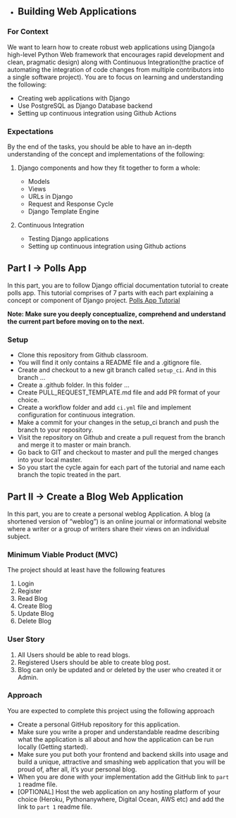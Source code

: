 - ## Building Web Applications

### For Context

We want to learn how to create robust web applications using Django(a high-level Python Web framework that encourages rapid development and clean, pragmatic design) along with Continuous Integration(the practice of automating the integration of code changes from multiple contributors into a single software project). You are to focus on learning and understanding the following:

- Creating web applications with Django
- Use PostgreSQL as Django Database backend
- Setting up continuous integration using Github Actions

### Expectations

By the end of the tasks, you should be able to have an in-depth understanding of the concept and implementations of the following:

1. Django components and how they fit together to form a whole:
      - Models
      - Views
      - URLs in Django
      - Request and Response Cycle
      - Django Template Engine

2. Continuous Integration
      - Testing Django applications
      - Setting up continuous integration using Github actions

## Part I → Polls App

In this part, you are to follow Django official documentation tutorial to create polls app. This tutorial comprises of 7 parts with each part explaining a concept or component of Django project. [Polls App Tutorial](https://docs.djangoproject.com/en/4.0/intro/tutorial01/)

**Note: Make sure you deeply conceptualize, comprehend and understand the current part before moving on to the next.**

### Setup

- Clone this repository from Github classroom.
- You will find it only contains a README file and a .gitignore file.
- Create and checkout to a new git branch called `setup_ci`. And in this branch …
- Create a .github folder. In this folder …
- Create PULL_REQUEST_TEMPLATE.md file and add PR format of your choice.
- Create a workflow folder and add `ci.yml` file and implement configuration for continuous integration.
- Make a commit for your changes in the setup_ci branch and push the branch to your repository.
- Visit the repository on Github and create a pull request from the branch and merge it to master or main branch.
- Go back to GIT and checkout to master and pull the merged changes into your local master.
- So you start the cycle again for each part of the tutorial and name each branch the topic treated in the part.

## Part II → Create a Blog Web Application

In this part, you are to create a personal weblog Application.
A blog (a shortened version of “weblog”) is an online journal or informational website where a writer or a group of writers share their views on an individual subject.

### Minimum Viable Product (MVC)

The project should at least have the following features

1. Login
2. Register
3. Read Blog
4. Create Blog
5. Update Blog
6. Delete Blog

### User Story

1. All Users should be able to read blogs.
2. Registered Users should be able to create blog post.
3. Blog can only be updated and or deleted by the user who created it or Admin.

### Approach

You are expected to complete this project using the following approach

- Create a personal GitHub repository for this application.
- Make sure you write a proper and understandable readme describing what the application is all about and how the application can be run locally (Getting started).
- Make sure you put both your frontend and backend skills into usage and build a unique, attractive and smashing web application that you will be proud of, after all, it’s your personal blog.
- When you are done with your implementation add the GitHub link to `part 1` readme file.
- [OPTIONAL] Host the web application on any hosting platform of your choice (Heroku, Pythonanywhere, Digital Ocean, AWS etc) and add the link to `part 1` readme file.
